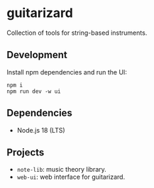 # guitarizard

Collection of tools for string-based instruments.

Development
--------------------------------------------------

Install npm dependencies and run the UI:

```
npm i
npm run dev -w ui
```

Dependencies
--------------------------------------------------

- Node.js 18 (LTS)

Projects
--------------------------------------------------

- `note-lib`: music theory library.
- `web-ui`: web interface for guitarizard.
